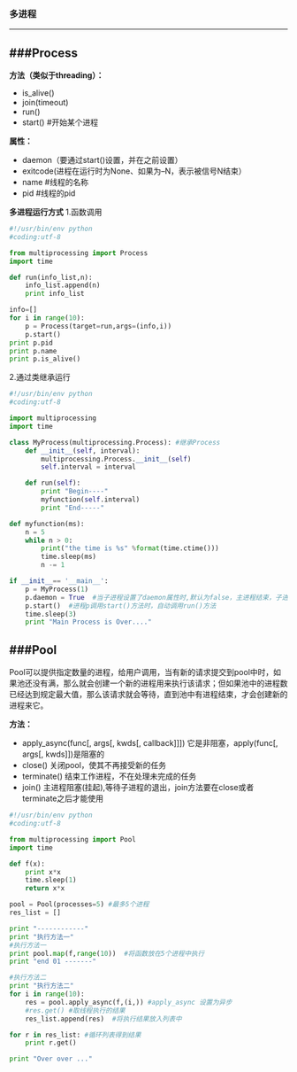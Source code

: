 ### **多进程**
---
###Process
---
**方法（类似于threading）：**
- is_alive()
- join(timeout)
- run()
- start() #开始某个进程

**属性：**
- daemon（要通过start()设置，并在之前设置）
- exitcode(进程在运行时为None、如果为–N，表示被信号N结束）
- name #线程的名称
- pid	#线程的pid

**多进程运行方式**
1.函数调用
```python
#!/usr/bin/env python
#coding:utf-8

from multiprocessing import Process
import time

def run(info_list,n):
    info_list.append(n)
    print info_list

info=[]
for i in range(10):
    p = Process(target=run,args=(info,i))
    p.start()
print p.pid
print p.name
print p.is_alive()

```

2.通过类继承运行
```python
#!/usr/bin/env python
#coding:utf-8

import multiprocessing
import time

class MyProcess(multiprocessing.Process): #继承Process
    def __init__(self, interval):
        multiprocessing.Process.__init__(self)
        self.interval = interval

    def run(self):
        print "Begin----"
        myfunction(self.interval)
        print "End-----"

def myfunction(ms):
    n = 5
    while n > 0:
        print("the time is %s" %format(time.ctime()))
        time.sleep(ms)
        n -= 1

if __init__== '__main__':
    p = MyProcess(1)
    p.daemon = True  #当子进程设置了daemon属性时,默认为false，主进程结束，子进程也随之结束
    p.start()  #进程p调用start()方法时，自动调用run()方法
    time.sleep(3)
    print "Main Process is Over...."

```

###Pool
---
Pool可以提供指定数量的进程，给用户调用，当有新的请求提交到pool中时，如果池还没有满，那么就会创建一个新的进程用来执行该请求；但如果池中的进程数已经达到规定最大值，那么该请求就会等待，直到池中有进程结束，才会创建新的进程来它。

**方法：**
- apply_async(func[, args[, kwds[, callback]]]) 它是非阻塞，apply(func[, args[, kwds]])是阻塞的
- close() 关闭pool，使其不再接受新的任务
- terminate() 结束工作进程，不在处理未完成的任务
- join()  主进程阻塞(挂起),等待子进程的退出，join方法要在close或者terminate之后才能使用

```python
#!/usr/bin/env python
#coding:utf-8

from multiprocessing import Pool
import time

def f(x):
    print x*x
    time.sleep(1)
    return x*x

pool = Pool(processes=5) #最多5个进程
res_list = []

print "------------"
print "执行方法一"
#执行方法一
print pool.map(f,range(10))  #将函数放在5个进程中执行
print "end 01 -------"

#执行方法二
print "执行方法二"
for i in range(10):
    res = pool.apply_async(f,(i,)) #apply_async 设置为异步
    #res.get() #取线程执行的结果
    res_list.append(res)  #将执行结果放入列表中

for r in res_list: #循环列表得到结果
    print r.get()

print "Over over ..."
```